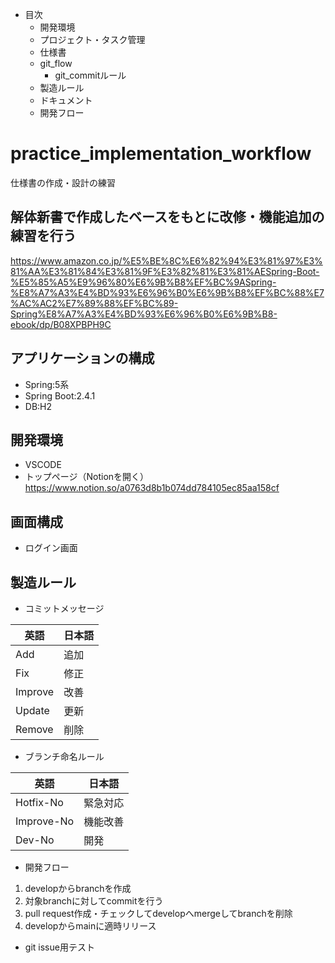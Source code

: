 
- 目次
  - 開発環境
  - プロジェクト・タスク管理
  - 仕様書
  - git_flow
    - git_commitルール
  - 製造ルール
  - ドキュメント
  - 開発フロー


# practice_implementation_workflow
仕様書の作成・設計の練習

## 解体新書で作成したベースをもとに改修・機能追加の練習を行う
https://www.amazon.co.jp/%E5%BE%8C%E6%82%94%E3%81%97%E3%81%AA%E3%81%84%E3%81%9F%E3%82%81%E3%81%AESpring-Boot-%E5%85%A5%E9%96%80%E6%9B%B8%EF%BC%9ASpring-%E8%A7%A3%E4%BD%93%E6%96%B0%E6%9B%B8%EF%BC%88%E7%AC%AC2%E7%89%88%EF%BC%89-Spring%E8%A7%A3%E4%BD%93%E6%96%B0%E6%9B%B8-ebook/dp/B08XPBPH9C

## アプリケーションの構成
- Spring:5系
- Spring Boot:2.4.1
- DB:H2

## 開発環境
- VSCODE
- トップページ（Notionを開く）
https://www.notion.so/a0763d8b1b074dd784105ec85aa158cf

## 画面構成
- ログイン画面

## 製造ルール

- コミットメッセージ

|英語|日本語|
|---|---|
|Add|追加|
|Fix|修正|
|Improve|改善|
|Update|更新|
|Remove|削除|

- ブランチ命名ルール

|英語|日本語|
|---|---|
|Hotfix-No|緊急対応|
|Improve-No|機能改善|
|Dev-No|開発|


- 開発フロー
1. developからbranchを作成
2. 対象branchに対してcommitを行う
3. pull request作成・チェックしてdevelopへmergeしてbranchを削除
4. developからmainに適時リリース

- git issue用テスト